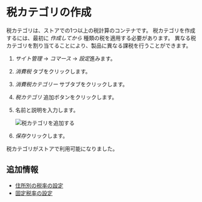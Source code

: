 # 税カテゴリの作成

税カテゴリは、ストアでの1つ以上の税計算のコンテナです。 税カテゴリを作成するには、最初に *作成してから* 種類の税を適用する必要があります。 異なる税カテゴリを割り当てることにより、製品に異なる課税を行うことができます。

1.  *サイト管理* → *コマース* → *設定*進みます。

2.  *消費税* タブをクリックします。

3.  *消費税カテゴリー* サブタブをクリックします。

4.  *税カテゴリ* 追加ボタンをクリックします。

5.  名前と説明を入力します。

    ![税カテゴリを追加する](./creating-tax-categories/images/01.png)

6.  *保存*クリックします。

税カテゴリがストアで利用可能になりました。

## 追加情報

  - [住所別の税率の設定](../configuring-taxes/setting-tax-rate-by-address.md)
  - [固定税率の設定](../configuring-taxes/setting-tax-rate-by-fixed-rate.md)
